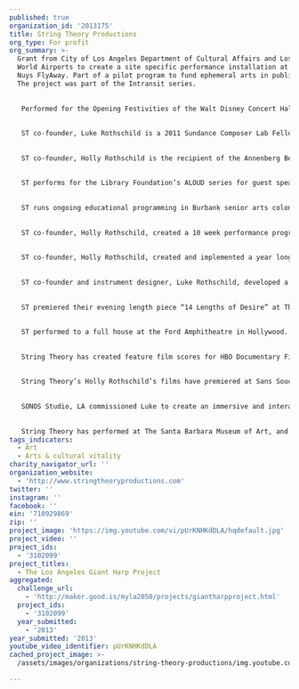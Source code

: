 ```yaml
---
published: true
organization_id: '2013175'
title: String Theory Productions
org_type: For profit
org_summary: >-
  Grant from City of Los Angeles Department of Cultural Affairs and Los Angeles
  World Airports to create a site specific performance installation at the Van
  Nuys FlyAway. Part of a pilot program to fund ephemeral arts in public spaces.
  The project was part of the Intransit series.
   
   
   Performed for the Opening Festivities of the Walt Disney Concert Hall. Transformed the exterior of the building in to a giant interactive harp.
   
   
   ST co-founder, Luke Rothschild is a 2011 Sundance Composer Lab Fellowship Recipient.
   
   
   ST co-founder, Holly Rothschild is the recipient of the Annenberg Beach House site specific choreography grant through the Santa Monica Department of Cultural Affairs.
   
   
   ST performs for the Library Foundation’s ALOUD series for guest speakers David Byrne and Trent Reznor.
   
   
   ST runs ongoing educational programming in Burbank senior arts colony, Oakwood High School, Santa Barbara Museum of Art program for homeless kids, family workshops through the Ford Foundation at the Ford Amphitheatre as part of the Jam Series and drum circle for inner city youth.
   
   
   ST co-founder, Holly Rothschild, created a 10 week performance program integrating story, music, dance and set building for SIPA (Search to Involve Pillipino Americans) through a grant from the Ford Foundation. The performance workshop culminated in a performance at the indoor theatre of the Ford Amphitheatre.
   
   
   ST co-founder, Holly Rothschild, created and implemented a year long arts education program for Temple Israel of Hollywood pre-school. The program integrated dance, music, visual art and interactive art and sonic sculptures for the kids to work with. Each workshop celebrated a Jewish theme.
   
   
   ST co-founder and instrument designer, Luke Rothschild, developed a creative relationship with Walt Disney Imagineering. His commissioned works include multiple sonic sculptures for the park in Orlando to engage and amuse kids as they line up at The Pooh Queue.
   
   
   ST premiered their evening length piece “14 Lengths of Desire” at The Eli & Edythe Broad Stage in Santa Monica during their opening season. 
   
   
   ST performed to a full house at the Ford Amphitheatre in Hollywood.
   
   
   String Theory has created feature film scores for HBO Documentary Films, Sony Pictures, BMP Pictures and for several indie films. Their music is featured in Tamra Davis’s documentary “Basquiat: The Radiant Child”.
   
   
   String Theory’s Holly Rothschild’s films have premiered at Sans Souci Festival of Dance Cinema in Barcelona and Topanga Experimental Film Festival.
   
   
   SONOS Studio, LA commissioned Luke to create an immersive and interactive sonic environment featuring their proprietary speaker technology. What ensued was a critically acclaimed exhibit consisting of a group of seven boat bump/air powered sonic sculptures utilizing vintage and modern glass bottles as sound generation devices.
   
   
   String Theory has performed at The Santa Barbara Museum of Art, and the Museum of Natural History.
tags_indicators:
  - Art
  - Arts & cultural vitality
charity_navigator_url: ''
organization_website:
  - 'http://www.stringtheoryproductions.com'
twitter: ''
instagram: ''
facebook: ''
ein: '710929869'
zip: ''
project_image: 'https://img.youtube.com/vi/pUrKNHKdDLA/hqdefault.jpg'
project_video: ''
project_ids:
  - '3102099'
project_titles:
  - The Los Angeles Giant Harp Project
aggregated:
  challenge_url:
    - 'http://maker.good.is/myla2050/projects/giantharpproject.html'
  project_ids:
    - '3102099'
  year_submitted:
    - '2013'
year_submitted: '2013'
youtube_video_identifier: pUrKNHKdDLA
cached_project_image: >-
  /assets/images/organizations/string-theory-productions/img.youtube.com/vi/pUrKNHKdDLA/hqdefault.jpg

---
```

